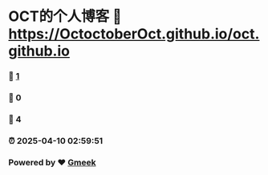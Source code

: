 # OCT的个人博客 :link: https://OctoctoberOct.github.io/oct.github.io 
### :page_facing_up: [1](https://OctoctoberOct.github.io/oct.github.io/tag.html) 
### :speech_balloon: 0 
### :hibiscus: 4 
### :alarm_clock: 2025-04-10 02:59:51 
### Powered by :heart: [Gmeek](https://github.com/Meekdai/Gmeek)
